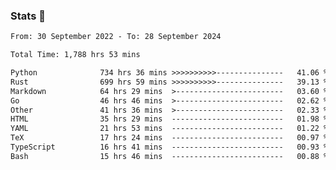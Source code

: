 ### Stats 👋
<!--START_SECTION:waka-->

```txt
From: 30 September 2022 - To: 28 September 2024

Total Time: 1,788 hrs 53 mins

Python              734 hrs 36 mins >>>>>>>>>>---------------   41.06 %
Rust                699 hrs 59 mins >>>>>>>>>>---------------   39.13 %
Markdown            64 hrs 29 mins  >------------------------   03.60 %
Go                  46 hrs 46 mins  >------------------------   02.62 %
Other               41 hrs 36 mins  >------------------------   02.33 %
HTML                35 hrs 29 mins  -------------------------   01.98 %
YAML                21 hrs 53 mins  -------------------------   01.22 %
TeX                 17 hrs 24 mins  -------------------------   00.97 %
TypeScript          16 hrs 41 mins  -------------------------   00.93 %
Bash                15 hrs 46 mins  -------------------------   00.88 %
```

<!--END_SECTION:waka-->

<!--
**buhaytza2005/buhaytza2005** is a ✨ _special_ ✨ repository because its `README.md` (this file) appears on your GitHub profile.

Here are some ideas to get you started:

- 🔭 I’m currently working on ...
- 🌱 I’m currently learning ...
- 👯 I’m looking to collaborate on ...
- 🤔 I’m looking for help with ...
- 💬 Ask me about ...
- 📫 How to reach me: ...
- 😄 Pronouns: ...
- ⚡ Fun fact: ...
-->



